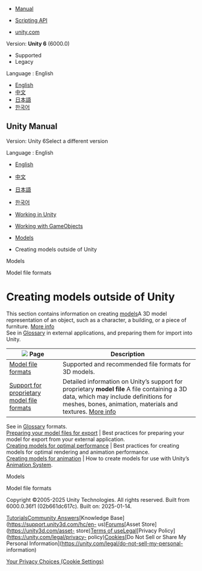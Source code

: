 [](https://docs.unity3d.com)

  * [Manual](../Manual/index.html)
  * [Scripting API](../ScriptReference/index.html)

  * [unity.com](https://unity.com/)

Version: **Unity 6** (6000.0)

  * Supported
  * Legacy

Language : English

  * [English](/Manual/CreatingDCCAssets.html)
  * [中文](/cn/current/Manual/CreatingDCCAssets.html)
  * [日本語](/ja/current/Manual/CreatingDCCAssets.html)
  * [한국어](/kr/current/Manual/CreatingDCCAssets.html)

[](https://docs.unity3d.com)

## Unity Manual

Version: Unity 6Select a different version

Language : English

  * [English](/Manual/CreatingDCCAssets.html)
  * [中文](/cn/current/Manual/CreatingDCCAssets.html)
  * [日本語](/ja/current/Manual/CreatingDCCAssets.html)
  * [한국어](/kr/current/Manual/CreatingDCCAssets.html)

  * [Working in Unity](working-in-unity.html)
  * [Working with GameObjects](working-with-gameobjects.html)
  * [Models](models.html)
  * Creating models outside of Unity

[](models.html)

Models

[](3D-formats.html)

Model file formats

# Creating models outside of Unity

This section contains information on creating [models](models.html)A 3D model
representation of an object, such as a character, a building, or a piece of
furniture. [More info](3D-formats.html)  
See in [Glossary](Glossary.html#Model) in external applications, and preparing
them for import into Unity.

![](../uploads/Main/model-example-2.png) **Page** | **Description**  
---|---  
[Model file formats](3D-formats.html) | Supported and recommended file formats for 3D models.  
[Support for proprietary model file formats](HOWTO-ImportObjectsFrom3DApps.html) | Detailed information on Unity’s support for proprietary **model file** A file containing a 3D data, which may include definitions for meshes, bones, animation, materials and textures. [More info](3D-formats.html)  
See in [Glossary](Glossary.html#Modelfile) formats.  
[Preparing your model files for export](models-preparing.html) | Best practices for preparing your model for export from your external application.  
[Creating models for optimal performance](ModelingOptimizedCharacters.html) | Best practices for creating models for optimal rendering and animation performance.  
[Creating models for animation](UsingHumanoidChars.html) | How to create models for use with Unity’s [Animation System](AnimationOverview.html).  
  
[](models.html)

Models

[](3D-formats.html)

Model file formats

Copyright ©2005-2025 Unity Technologies. All rights reserved. Built from
6000.0.36f1 (02b661dc617c). Built on: 2025-01-14.

[Tutorials](https://learn.unity.com/)[Community
Answers](https://answers.unity3d.com)[Knowledge
Base](https://support.unity3d.com/hc/en-
us)[Forums](https://forum.unity3d.com)[Asset Store](https://unity3d.com/asset-
store)[Terms of
use](https://docs.unity3d.com/Manual/TermsOfUse.html)[Legal](https://unity.com/legal)[Privacy
Policy](https://unity.com/legal/privacy-
policy)[Cookies](https://unity.com/legal/cookie-policy)[Do Not Sell or Share
My Personal Information](https://unity.com/legal/do-not-sell-my-personal-
information)

[Your Privacy Choices (Cookie Settings)](javascript:void\(0\);)

